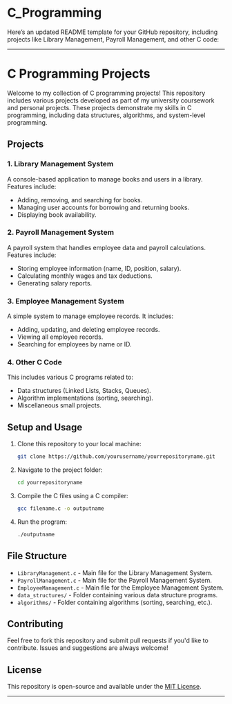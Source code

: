 # C_Programming
Here’s an updated README template for your GitHub repository, including projects like Library Management, Payroll Management, and other C code:

---

# C Programming Projects

Welcome to my collection of C programming projects! This repository includes various projects developed as part of my university coursework and personal projects. These projects demonstrate my skills in C programming, including data structures, algorithms, and system-level programming.

## Projects

### 1. **Library Management System**
   A console-based application to manage books and users in a library. Features include:
   - Adding, removing, and searching for books.
   - Managing user accounts for borrowing and returning books.
   - Displaying book availability.

### 2. **Payroll Management System**
   A payroll system that handles employee data and payroll calculations. Features include:
   - Storing employee information (name, ID, position, salary).
   - Calculating monthly wages and tax deductions.
   - Generating salary reports.

### 3. **Employee Management System**
   A simple system to manage employee records. It includes:
   - Adding, updating, and deleting employee records.
   - Viewing all employee records.
   - Searching for employees by name or ID.

### 4. **Other C Code**
   This includes various C programs related to:
   - Data structures (Linked Lists, Stacks, Queues).
   - Algorithm implementations (sorting, searching).
   - Miscellaneous small projects.

## Setup and Usage

1. Clone this repository to your local machine:
    ```bash
    git clone https://github.com/yourusername/yourrepositoryname.git
    ```

2. Navigate to the project folder:
    ```bash
    cd yourrepositoryname
    ```

3. Compile the C files using a C compiler:
    ```bash
    gcc filename.c -o outputname
    ```

4. Run the program:
    ```bash
    ./outputname
    ```

## File Structure

- `LibraryManagement.c` - Main file for the Library Management System.
- `PayrollManagement.c` - Main file for the Payroll Management System.
- `EmployeeManagement.c` - Main file for the Employee Management System.
- `data_structures/` - Folder containing various data structure programs.
- `algorithms/` - Folder containing algorithms (sorting, searching, etc.).

## Contributing

Feel free to fork this repository and submit pull requests if you'd like to contribute. Issues and suggestions are always welcome!

## License

This repository is open-source and available under the [MIT License](LICENSE).

---
